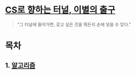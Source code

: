 # [CS로 향하는 터널, 이별의 출구](https://youtu.be/1lYb9nLO_FY?si=9w2a2e9mASNWyy_K)

> "그 터널에 들어가면, 갖고 싶은 것을 뭐든지 손에 넣을 수 있다."

# 목차

## 1. [알고리즘]()

